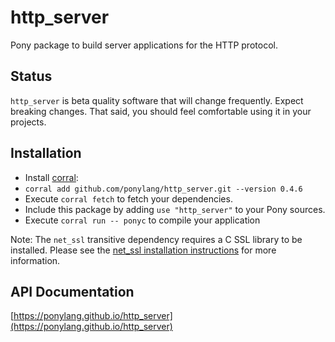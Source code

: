 # http_server

Pony package to build server applications for the HTTP protocol.

## Status

`http_server` is beta quality software that will change frequently. Expect breaking changes. That said, you should feel comfortable using it in your projects.

## Installation

* Install [corral](https://github.com/ponylang/corral):
* `corral add github.com/ponylang/http_server.git --version 0.4.6`
* Execute `corral fetch` to fetch your dependencies.
* Include this package by adding `use "http_server"` to your Pony sources.
* Execute `corral run -- ponyc` to compile your application

Note: The `net_ssl` transitive dependency requires a C SSL library to be installed. Please see the [net_ssl installation instructions](https://github.com/ponylang/net_ssl#installation) for more information.

## API Documentation

[https://ponylang.github.io/http_server](https://ponylang.github.io/http_server)
